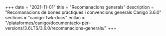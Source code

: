 +++
date        = "2021-11-01"
title       = "Recomanacions generals"
description = "Recomanacions de bones pràctiques i convencions generals Canigó 3.6.0"
sections    = "canigo-fwk-docs"
enllac		= "/plataformes/canigo/documentacio-per-versions/3.6LTS/3.6.0/recomanacions-generals/"
+++